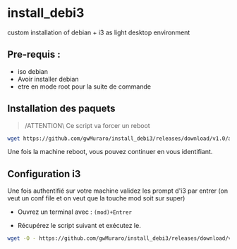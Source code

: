 # install_debi3
custom installation of debian + i3 as light desktop environment 

## Pre-requis : 

* iso debian 
* Avoir installer debian 
* etre en mode root pour la suite de commande 

## Installation des paquets 

> /ATTENTION\ Ce script va forcer un reboot 

```bash 
wget https://github.com/gwMuraro/install_debi3/releases/download/v1.0/apt_install.sh && chomd +x ./apt_install.sh && ./apt_install.sh
```

Une fois la machine reboot, vous pouvez continuer en vous identifiant. 

## Configuration i3 

Une fois authentifié sur votre machine validez les prompt d'i3 par entrer (on veut un conf file et on veut que la touche mod soit sur super)

* Ouvrez un terminal avec : 
`(mod)+Entrer` 

* Récupérez le script suivant et exécutez le. 
```bash 
wget -O - https://github.com/gwMuraro/install_debi3/releases/download/v1.0/configuration_i3.sh | bash
```


